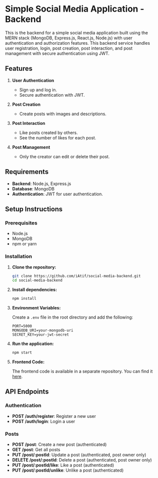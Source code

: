 # Simple Social Media Application - Backend

This is the backend for a simple social media application built using the MERN stack (MongoDB, Express.js, React.js, Node.js) with user authentication and authorization features. This backend service handles user registration, login, post creation, post interaction, and post management with secure authentication using JWT.

## Features

1. **User Authentication**

   - Sign up and log in.
   - Secure authentication with JWT.

2. **Post Creation**

   - Create posts with images and descriptions.

3. **Post Interaction**

   - Like posts created by others.
   - See the number of likes for each post.

4. **Post Management**
   - Only the creator can edit or delete their post.

## Requirements

- **Backend**: Node.js, Express.js
- **Database**: MongoDB
- **Authentication**: JWT for user authentication.

## Setup Instructions

### Prerequisites

- Node.js
- MongoDB
- npm or yarn

### Installation

1. **Clone the repository:**

   ```sh
   git clone https://github.com/iAtif/social-media-backend.git
   cd social-media-backend
   ```

2. **Install dependencies:**

   ```sh
   npm install
   ```

3. **Environment Variables:**

   Create a `.env` file in the root directory and add the following:

   ```env
   PORT=5000
   MONGODB_URI=your-mongodb-uri
   SECRET_KEY=your-jwt-secret
   ```

4. **Run the application:**

   ```sh
   npm start

   ```

5. **Frontend Code:**

   The frontend code is available in a separate repository. You can find it [here](https://github.com/iAtif/social-media-frontend.git).

## API Endpoints

### Authentication

- **POST /auth/register**: Register a new user
- **POST /auth/login**: Login a user

### Posts

- **POST /post**: Create a new post (authenticated)
- **GET /post**: Get all posts
- **PUT /post/:postId**: Update a post (authenticated, post owner only)
- **DELETE /post/:postId**: Delete a post (authenticated, post owner only)
- **PUT /post/:postId/like**: Like a post (authenticated)
- **PUT /post/:postId/unlike**: Unlike a post (authenticated)
